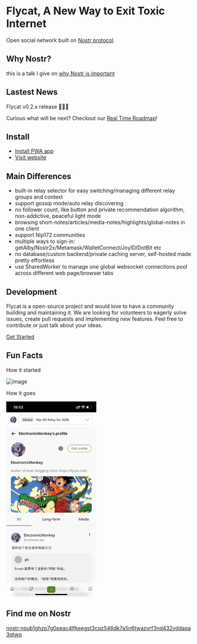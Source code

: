 # Flycat, A New Way to Exit Toxic Internet

Open social network built on [Nostr protocol](https://github.com/nostr-protocol/nips).

## Why Nostr?

this is a talk I give on [why Nostr is important](https://flycat.club/post/monkey@flycat.club/en-why-nostr-is-important)

## Lastest News

Flycat v0.2.x release 🎉🎉🎉

Curious what will be next? Checkout our [Real Time Roadmap](https://github.com/users/digi-monkey/projects/1/views/4?sliceBy%5BcolumnId%5D=53966968)!

## Install

- [Install PWA app](https://flycat.club/landing)
- [Visit website](https://flycat.club)

## Main Differences

- built-in relay selector for easy switching/managing different relay groups and context
- support gossip mode/auto relay discovering
- no follower count, like button and private recommendation algorithm, non-addictive, peaceful light mode
- browsing short-notes/articles/media-notes/highlights/global-notes in one client
- support Nip172 communities
- multiple ways to sign-in: getAlby/Nostr2x/Metamask/WalletConnect/JoyID/DotBit etc
- no database/custom backend/private caching server, self-hosted made pretty effortless
- use SharedWorker to manage one global websocket connections pool across different web page/browser tabs

## Development

Flycat is a open-source project and would love to have a community building and maintaining it. We are looking for volunteers to eagerly solve issues, create pull requests and implementing new features. Feel free to contribute or just talk about your ideas.

[Get Started](docs/develop.md)

## Fun Facts

How it started

<img width="542" alt="image" src="https://user-images.githubusercontent.com/105776364/214579979-5684aba4-d07e-440d-8b33-61bfdce1b0eb.png">

How it goes

<img width="242" src="public/images/mobile-profile.jpeg">

## Find me on Nostr

[nostr:npub1ghzp7g0peac4lfkeegst3cqz546dk7a5n6twazvrf3nd432yddaqa3qtwq](https://flycat.club/user/45c41f21e1cf715fa6d9ca20b8e002a574db7bb49e96ee89834c66dac5446b7a)
